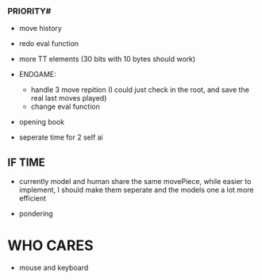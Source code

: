 ### PRIORITY# ##
- move history

- redo eval function

- more TT elements (30 bits with 10 bytes should work)

- ENDGAME:
    - handle 3 move repition (I could just check in the root, and save the real last moves played)
    - change eval function

- opening book

- seperate time for 2 self ai

## IF TIME ##
- currently model and human share the same movePiece, while easier to implement, I should make them seperate and the models one a lot more efficient

- pondering

# WHO CARES #
- mouse and keyboard